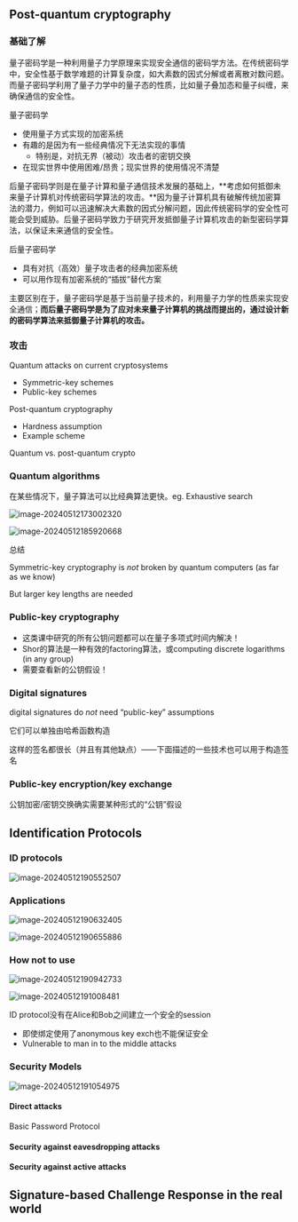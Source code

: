 ## Post-quantum cryptography

### 基础了解

量子密码学是一种利用量子力学原理来实现安全通信的密码学方法。在传统密码学中，安全性基于数学难题的计算复杂度，如大素数的因式分解或者离散对数问题。而量子密码学利用了量子力学中的量子态的性质，比如量子叠加态和量子纠缠，来确保通信的安全性。

 量子密码学

- 使用量子方式实现的加密系统
- 有趣的是因为有一些经典情况下无法实现的事情
  - 特别是，对抗无界（被动）攻击者的密钥交换
- 在现实世界中使用困难/昂贵；现实世界的使用情况不清楚



后量子密码学则是在量子计算和量子通信技术发展的基础上，**考虑如何抵御未来量子计算机对传统密码学算法的攻击。**因为量子计算机具有破解传统加密算法的潜力，例如可以迅速解决大素数的因式分解问题，因此传统密码学的安全性可能会受到威胁。后量子密码学致力于研究开发抵御量子计算机攻击的新型密码学算法，以保证未来通信的安全性。

后量子密码学

- 具有对抗（高效）量子攻击者的经典加密系统
- 可以用作现有加密系统的“插拔”替代方案



主要区别在于，量子密码学是基于当前量子技术的，利用量子力学的性质来实现安全通信；**而后量子密码学是为了应对未来量子计算机的挑战而提出的，通过设计新的密码学算法来抵御量子计算机的攻击。**

### 攻击

Quantum attacks on current cryptosystems

- Symmetric-key schemes
- Public-key schemes

Post-quantum cryptography

- Hardness assumption
- Example scheme

Quantum vs. post-quantum crypto



### Quantum algorithms

在某些情况下，量子算法可以比经典算法更快。eg. Exhaustive search

![image-20240512173002320](D:\Workplace\github\soni_notes\docs\大学笔记\ust\cryptography\assets\image-20240512173002320.png)

![image-20240512185920668](D:\Workplace\github\soni_notes\docs\大学笔记\ust\cryptography\assets\image-20240512185920668.png)

总结

Symmetric-key cryptography is *not* broken by quantum computers (as far as we know)

But larger key lengths are needed



### Public-key cryptography

- 这类课中研究的所有公钥问题都可以在量子多项式时间内解决！
- Shor的算法是一种有效的factoring算法，或computing discrete logarithms (in any group)
- 需要查看新的公钥假设！



### Digital signatures

digital signatures do *not* need “public-key” assumptions

它们可以单独由哈希函数构造

这样的签名都很长（并且有其他缺点）——下面描述的一些技术也可以用于构造签名

### Public-key encryption/key exchange

公钥加密/密钥交换确实需要某种形式的“公钥”假设



## Identification Protocols

### ID protocols

![image-20240512190552507](D:\Workplace\github\soni_notes\docs\大学笔记\ust\cryptography\assets\image-20240512190552507.png)



### Applications 

![image-20240512190632405](D:\Workplace\github\soni_notes\docs\大学笔记\ust\cryptography\assets\image-20240512190632405.png)

![image-20240512190655886](D:\Workplace\github\soni_notes\docs\大学笔记\ust\cryptography\assets\image-20240512190655886.png)



### How not to use

![image-20240512190942733](D:\Workplace\github\soni_notes\docs\大学笔记\ust\cryptography\assets\image-20240512190942733.png)

![image-20240512191008481](D:\Workplace\github\soni_notes\docs\大学笔记\ust\cryptography\assets\image-20240512191008481.png)

ID protocol没有在Alice和Bob之间建立一个安全的session

- 即使绑定使用了anonymous key exch也不能保证安全
- Vulnerable to man in to the middle attacks

### Security Models

![image-20240512191054975](D:\Workplace\github\soni_notes\docs\大学笔记\ust\cryptography\assets\image-20240512191054975.png)

#### Direct attacks

Basic Password Protocol





#### Security against eavesdropping attacks



#### Security against active attacks



## Signature-based Challenge Response in the real world